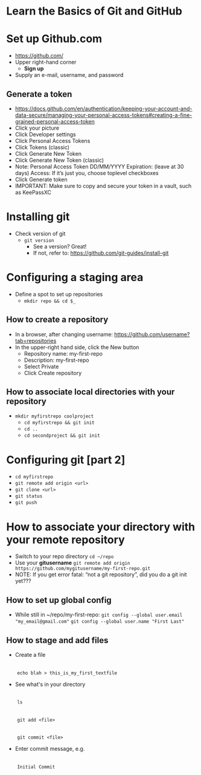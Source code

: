# Learn the Basics of Git and GitHub

# Set up Github.com
- https://github.com/
- Upper right-hand corner
	- **Sign up**
- Supply an e-mail, username, and password

## Generate a token
- https://docs.github.com/en/authentication/keeping-your-account-and-data-secure/managing-your-personal-access-tokens#creating-a-fine-grained-personal-access-token
- Click your picture
- Click Developer settings
- Click Personal Access Tokens
- Click Tokens (classic)
- Click Generate New Token
- Click Generate New Token (classic)
- Note: Personal Access Token DD/MM/YYYY 
Expiration: (leave at 30 days)
Access: If it’s just you, choose toplevel checkboxes
- Click Generate token	
- IMPORTANT: Make sure to copy and secure your token in a vault, such as KeePassXC

# Installing git
- Check version of git
	- ```git version```
		- See a version? Great!
		- If not, refer to: https://github.com/git-guides/install-git
 
# Configuring a staging area
- Define a spot to set up repositories
	- ```mkdir repo && cd $_```
	
## How to create a repository

- In a browser, after changing username: https://github.com/username?tab=repositories
- In the upper-right hand side, click the New button
	- Repository name: my-first-repo
	- Description: my-first-repo
	- Select Private
	- Click Create repository

## How to associate local directories with your repository
- ```mkdir myfirstrepo coolproject```
	- ```cd myfirstrepo && git init```
	- ```cd ..```
	- ```cd secondproject && git init```

# Configuring git [part 2]
- ```cd myfirstrepo```
- ```git remote add origin <url>```
- ```git clone <url>```
- ```git status```
- ```git push```

# How to associate your directory with your remote repository

- Switch to your repo directory
	```cd ~/repo```
- Use your **gitusername**
	```git remote add origin https://github.com/mygitusername/my-first-repo.git```
- NOTE: If you get error fatal: “not a git repository”, did you do a git init yet???

## How to set up global config
* While still in ~/repo/my-first-repo:
	```git config --global user.email "my_email@gmail.com"```
	```git config --global user.name "First Last"```

## How to stage and add files
- Create a file
######
		echo blah > this_is_my_first_textfile
- See what's in your directory
######
		ls
######
		git add <file>
######
		git commit <file>
- Enter commit message, e.g.
######
		Initial Commit
